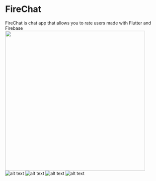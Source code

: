 # FireChat
FireChat is  chat app that allows you to rate users made with Flutter and Firebase
<img src="https://github.com/Afinch97/FireChat/blob/main/images/Home.png" height="450" />
![alt text](https://github.com/Afinch97/FireChat/blob/main/images/Home.png)
![alt text](https://github.com/Afinch97/FireChat/blob/main/images/convo.png)
![alt text](https://github.com/Afinch97/FireChat/blob/main/images/Message.png)
![alt text](https://github.com/Afinch97/FireChat/blob/main/images/Rating.png)




